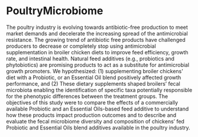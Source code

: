 # PoultryMicrobiome
The poultry industry is evolving towards antibiotic-free production to meet market demands and decelerate the increasing spread of the antimicrobial resistance. The growing trend of antibiotic free products have challenged producers to decrease or completely stop using antimicrobial supplementation in broiler chicken diets to improve feed efficiency, growth rate, and intestinal health. Natural feed additives (e.g., probiotics and phytobiotics) are promising products to act as a substitute for antimicrobial growth promoters.
We hypothesized: (1) supplementing broiler chickens' diet with a Probiotic, or an Essential Oil blend positively affected growth performance, and (2) These dietary supplements shaped broilers’ fecal microbiota enabling the identification of specific taxa potentially responsible for the phenotypic differences between the treatment groups. The objectives of this study were to compare the effects of a commercially available Probiotic and an Essential Oils-based feed additive to understand how these products impact production outcomes and to describe and evaluate the fecal microbiome diversity and composition of chickens’ fed Probiotic and Essential Oils blend additives available in the poultry industry.

